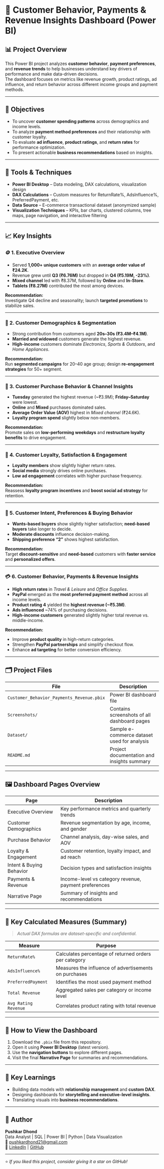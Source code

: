 # 🧩 Customer Behavior, Payments & Revenue Insights Dashboard (Power BI)

## 📊 Project Overview
This Power BI project analyzes **customer behavior**, **payment preferences**, and **revenue trends** to help businesses understand key drivers of performance and make data-driven decisions.  
The dashboard focuses on metrics like revenue growth, product ratings, ad influence, and return behavior across different income groups and payment methods.

---

## 🎯 Objectives
- To uncover **customer spending patterns** across demographics and income levels.  
- To analyze **payment method preferences** and their relationship with customer loyalty.  
- To evaluate **ad influence**, **product ratings**, and **return rates** for performance optimization.  
- To present actionable **business recommendations** based on insights.

---

## 🧠 Tools & Techniques
- **Power BI Desktop** – Data modeling, DAX calculations, visualization design  
- **DAX Calculations** – Custom measures for ReturnRate%, AdsInfluence%, PreferredPayment, etc.  
- **Data Source** – E-commerce transactional dataset (anonymized sample)  
- **Visualization Techniques** – KPIs, bar charts, clustered columns, tree maps, page navigation, and interactive filtering  

---

## 📈 Key Insights

### 🪙 1. Executive Overview
- Served **1,000+ unique customers** with an **average order value of ₹24.2K**.  
- Revenue grew until **Q3 (₹6.76M)** but dropped in **Q4 (₹5.19M, -23%)**.  
- **Mixed channel** led with ₹8.37M, followed by **Online** and **In-Store**.  
- **Tablets (₹8.27M)** contributed the most among devices.  

**Recommendation:**  
Investigate Q4 decline and seasonality; launch **targeted promotions** to stabilize sales.

---

### 👥 2. Customer Demographics & Segmentation
- Strong contribution from customers aged **20s–30s (₹3.4M–₹4.1M)**.  
- **Married and widowed** customers generate the highest revenue.  
- **High-income** customers dominate *Electronics*, *Sports & Outdoors*, and *Home Appliances*.

**Recommendation:**  
Run **segmented campaigns** for 20–40 age group; design **re-engagement strategies** for 50+ segment.

---

### 🛒 3. Customer Purchase Behavior & Channel Insights
- **Tuesday** generated the highest revenue (~₹3.9M); **Friday–Saturday** were lowest.  
- **Online** and **Mixed** purchases dominated sales.  
- **Average Order Value (AOV)** highest in *Mixed channel* (₹24.6K).  
- **Loyalty program spend** slightly below non-members.

**Recommendation:**  
Promote sales on **low-performing weekdays** and **restructure loyalty benefits** to drive engagement.

---

### 🤝 4. Customer Loyalty, Satisfaction & Engagement
- **Loyalty members** show slightly higher return rates.  
- **Social media** strongly drives online purchases.  
- **Low ad engagement** correlates with higher purchase frequency.

**Recommendation:**  
Reassess **loyalty program incentives** and **boost social ad strategy** for retention.

---

### 🎯 5. Customer Intent, Preferences & Buying Behavior
- **Wants-based buyers** show slightly higher satisfaction; **need-based buyers** take longer to decide.  
- **Moderate discounts** influence decision-making.  
- **Shipping preference “2”** shows highest satisfaction.  

**Recommendation:**  
Target **discount-sensitive** and **need-based** customers with **faster service** and **personalized offers**.

---

### 💳 6. Customer Behavior, Payments & Revenue Insights
- **High return rates** in *Travel & Leisure* and *Office Supplies*.  
- **PayPal** emerged as the **most preferred payment method** across all income levels.  
- **Product rating 4** yielded the **highest revenue (~₹5.3M)**.  
- **Ads influenced** ~74% of purchasing decisions.  
- **High-income customers** generated slightly higher total revenue vs. middle-income.

**Recommendation:**  
- Improve **product quality** in high-return categories.  
- Strengthen **PayPal partnerships** and simplify checkout flow.  
- Enhance **ad targeting** for better conversion efficiency.

---

## 🗂️ Project Files

| File | Description |
|------|--------------|
| `Customer_Behavior_Payments_Revenue.pbix` | Power BI dashboard file |
| `Screenshots/` | Contains screenshots of all dashboard pages |
| `Dataset/` | Sample e-commerce dataset used for analysis |
| `README.md` | Project documentation and insights summary |

---

## 🖼️ Dashboard Pages Overview
| Page | Description |
|------|--------------|
| Executive Overview | Key performance metrics and quarterly trends |
| Customer Demographics | Revenue segmentation by age, income, and gender |
| Purchase Behavior | Channel analysis, day-wise sales, and AOV |
| Loyalty & Engagement | Customer retention, loyalty impact, and ad reach |
| Intent & Buying Behavior | Decision types and satisfaction insights |
| Payments & Revenue | Income-level vs category revenue, payment preferences |
| Narrative Page | Summary of insights and recommendations |

---

## 🧮 Key Calculated Measures (Summary)
> *Actual DAX formulas are dataset-specific and confidential.*

| Measure | Purpose |
|----------|----------|
| `ReturnRate%` | Calculates percentage of returned orders per category |
| `AdsInfluence%` | Measures the influence of advertisements on purchases |
| `PreferredPayment` | Identifies the most used payment method |
| `Total Revenue` | Aggregated sales per category or income level |
| `Avg Rating Revenue` | Correlates product rating with total revenue |

---

## 🚀 How to View the Dashboard
1. Download the `.pbix` file from this repository.  
2. Open it using **Power BI Desktop** (latest version).  
3. Use the **navigation buttons** to explore different pages.  
4. Visit the final **Narrative Page** for summaries and recommendations.

---

## 📌 Key Learnings
- Building data models with **relationship management** and **custom DAX**.  
- Designing dashboards for **storytelling and executive-level insights**.  
- Translating visuals into **business recommendations**.

---

## 🧾 Author
**Pushkar Dhond**  
Data Analyst | SQL | Power BI | Python | Data Visualization  
📧 pushkardhond21@gmail.com  
🔗 [LinkedIn](https://www.linkedin.com/in/pushkardhond) | [GitHub]([https://github.com/DhondPushkar])

---

⭐ *If you liked this project, consider giving it a star on GitHub!*


